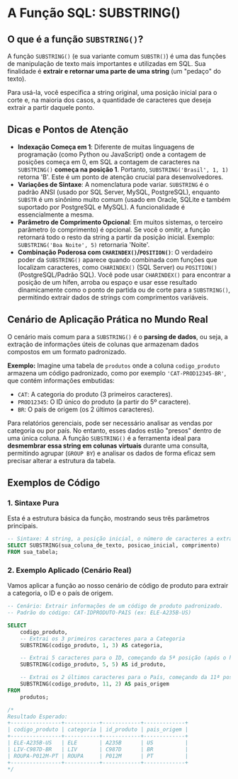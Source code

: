 # A Função SQL: SUBSTRING()

## O que é a função `SUBSTRING()`?

A função `SUBSTRING()` (e sua variante comum `SUBSTR()`) é uma das funções de manipulação de texto mais importantes e utilizadas em SQL. Sua finalidade é **extrair e retornar uma parte de uma string** (um "pedaço" do texto).

Para usá-la, você especifica a string original, uma posição inicial para o corte e, na maioria dos casos, a quantidade de caracteres que deseja extrair a partir daquele ponto.

## Dicas e Pontos de Atenção

  * **Indexação Começa em 1**: Diferente de muitas linguagens de programação (como Python ou JavaScript) onde a contagem de posições começa em 0, em SQL a contagem de caracteres na `SUBSTRING()` **começa na posição 1**. Portanto, `SUBSTRING('Brasil', 1, 1)` retorna 'B'. Este é um ponto de atenção crucial para desenvolvedores.
  * **Variações de Sintaxe**: A nomenclatura pode variar. `SUBSTRING` é o padrão ANSI (usado por SQL Server, MySQL, PostgreSQL), enquanto `SUBSTR` é um sinônimo muito comum (usado em Oracle, SQLite e também suportado por PostgreSQL e MySQL). A funcionalidade é essencialmente a mesma.
  * **Parâmetro de Comprimento Opcional**: Em muitos sistemas, o terceiro parâmetro (o comprimento) é opcional. Se você o omitir, a função retornará todo o resto da string a partir da posição inicial. Exemplo: `SUBSTRING('Boa Noite', 5)` retornaria 'Noite'.
  * **Combinação Poderosa com `CHARINDEX()`/`POSITION()`**: O verdadeiro poder da `SUBSTRING()` aparece quando combinada com funções que localizam caracteres, como `CHARINDEX()` (SQL Server) ou `POSITION()` (PostgreSQL/Padrão SQL). Você pode usar `CHARINDEX()` para encontrar a posição de um hífen, arroba ou espaço e usar esse resultado dinamicamente como o ponto de partida ou de corte para a `SUBSTRING()`, permitindo extrair dados de strings com comprimentos variáveis.

## Cenário de Aplicação Prática no Mundo Real

O cenário mais comum para a `SUBSTRING()` é o **parsing de dados**, ou seja, a extração de informações úteis de colunas que armazenam dados compostos em um formato padronizado.

**Exemplo:** Imagine uma tabela de `produtos` onde a coluna `codigo_produto` armazena um código padronizado, como por exemplo `'CAT-PROD12345-BR'`, que contém informações embutidas:

  * `CAT`: A categoria do produto (3 primeiros caracteres).
  * `PROD12345`: O ID único do produto (a partir do 5º caractere).
  * `BR`: O país de origem (os 2 últimos caracteres).

Para relatórios gerenciais, pode ser necessário analisar as vendas por categoria ou por país. No entanto, esses dados estão "presos" dentro de uma única coluna. A função `SUBSTRING()` é a ferramenta ideal para **desmembrar essa string em colunas virtuais** durante uma consulta, permitindo agrupar (`GROUP BY`) e analisar os dados de forma eficaz sem precisar alterar a estrutura da tabela.

## Exemplos de Código

### 1\. Sintaxe Pura

Esta é a estrutura básica da função, mostrando seus três parâmetros principais.

```sql
-- Sintaxe: A string, a posição inicial, o número de caracteres a extrair
SELECT SUBSTRING(sua_coluna_de_texto, posicao_inicial, comprimento)
FROM sua_tabela;
```

### 2\. Exemplo Aplicado (Cenário Real)

Vamos aplicar a função ao nosso cenário de código de produto para extrair a categoria, o ID e o país de origem.

```sql
-- Cenário: Extrair informações de um código de produto padronizado.
-- Padrão do código: CAT-IDPRODUTO-PAIS (ex: ELE-A235B-US)

SELECT
    codigo_produto,
    -- Extrai os 3 primeiros caracteres para a Categoria
    SUBSTRING(codigo_produto, 1, 3) AS categoria,

    -- Extrai 5 caracteres para o ID, começando da 5ª posição (após o hífen)
    SUBSTRING(codigo_produto, 5, 5) AS id_produto,

    -- Extrai os 2 últimos caracteres para o País, começando da 11ª posição
    SUBSTRING(codigo_produto, 11, 2) AS pais_origem
FROM
    produtos;

/*
Resultado Esperado:
+----------------+-----------+------------+-------------+
| codigo_produto | categoria | id_produto | pais_origem |
+----------------+-----------+------------+-------------+
| ELE-A235B-US   | ELE       | A235B      | US          |
| LIV-C987D-BR   | LIV       | C987D      | BR          |
| ROUPA-P012M-PT | ROUPA     | P012M      | PT          |
+----------------+-----------+------------+-------------+
*/
```
